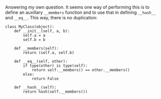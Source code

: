 Answering my own question. It seems one way of performing this is to define an auxillary `__members` function and to use that in defining `__hash__` and `__eq__`. This way, there is no duplication:

    class MyClass(object):
        def __init__(self, a, b):
            self.a = a
            self.b = b
    
        def __members(self):
            return (self.a, self.b)
    
        def __eq__(self, other):
            if type(other) is type(self):
                return self.__members() == other.__members()
            else:
                return False
    
        def __hash__(self):
            return hash(self.__members())